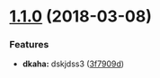 <a name="1.1.0"></a>
# [1.1.0](https://github.com/NetanelBasal/sem-play/compare/v1.0.0...v1.1.0) (2018-03-08)


### Features

* **dkaha:** dskjdss3 ([3f7909d](https://github.com/NetanelBasal/sem-play/commit/3f7909d))
